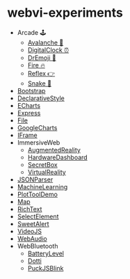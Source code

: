 # webvi-experiments

- Arcade 🕹️
    - [Avalanche 🌠](https://rajsite.github.io/webvi-experiments/Avalanche/)
    - [DigitalClock ⏰](https://rajsite.github.io/webvi-experiments/DigitalClock/)
    - [DrEmoji 💊](https://rajsite.github.io/webvi-experiments/DrEmoji/)
    - [Fire 🔥](https://rajsite.github.io/webvi-experiments/build/Fire/)
    - [Reflex 👉](https://rajsite.github.io/webvi-experiments/Reflex/)
    - [Snake 🐍](https://rajsite.github.io/webvi-experiments/Snake/)
- [Bootstrap](https://rajsite.github.io/webvi-experiments/Bootstrap/)
- [DeclarativeStyle](https://rajsite.github.io/webvi-experiments/DeclarativeStyle/)
- [ECharts](https://rajsite.github.io/webvi-experiments/ECharts/)
- [Express](https://webvicli-express.herokuapp.com/)
- [File](https://rajsite.github.io/webvi-experiments/File/)
- [GoogleCharts](https://rajsite.github.io/webvi-experiments/GoogleCharts/)
- [IFrame](https://rajsite.github.io/webvi-experiments/IFrame/)
- ImmersiveWeb
    - [AugmentedReality](https://rajsite.github.io/webvi-experiments/AugmentedReality/)
    - [HardwareDashboard](https://rajsite.github.io/webvi-experiments/HardwareDashboard/)
    - [SecretBox](https://rajsite.github.io/webvi-experiments/AugmentedRealitySecretBox/)
    - [VirtualReality](https://rajsite.github.io/webvi-experiments/VirtualReality/)
- [JSONParser](https://rajsite.github.io/webvi-experiments/JSONParser/)
- [MachineLearning](https://rajsite.github.io/webvi-experiments/MachineLearning/)
- [PlotToolDemo](https://rajsite.github.io/webvi-experiments/PlotToolDemo/)
- [Map](https://rajsite.github.io/webvi-experiments/Leaflet/)
- [RichText](https://rajsite.github.io/webvi-experiments/RichText/)
- [SelectElement](https://rajsite.github.io/webvi-experiments/SelectElement/)
- [SweetAlert](https://rajsite.github.io/webvi-experiments/SweetAlert/)
- [VideoJS](https://rajsite.github.io/webvi-experiments/VideoJS/)
- [WebAudio](https://rajsite.github.io/webvi-experiments/WebAudio/)
- WebBluetooth
    - [BatteryLevel](https://rajsite.github.io/webvi-experiments/WebBluetooth/BatteryLevel.html)
    - [Dotti](https://rajsite.github.io/webvi-experiments/WebBluetooth/Dotti.html)
    - [PuckJSBlink](https://rajsite.github.io/webvi-experiments/WebBluetooth/PuckJSBlink.html)
